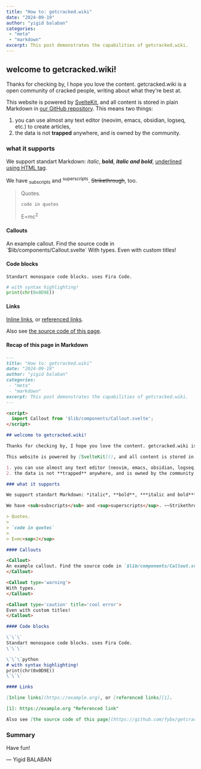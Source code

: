 ```yaml
---
title: "How to: getcracked.wiki"
date: "2024-09-19"
author: "yigid balaban"
categories:
 - "meta"
 - "markdown"
excerpt: This post demonstrates the capabilities of getcracked.wiki.
---
```


<script>
  import Callout from '$lib/components/Callout.svelte';
</script>

## welcome to getcracked.wiki!

Thanks for checking by, I hope you love the content. getcracked.wiki is a open community of cracked people, writing about what they're best at.

This website is powered by [SvelteKit](), and all content is stored in plain Markdown in [our GitHub repository](). This means two things:

1. you can use almost any text editor (neovim, emacs, obsidian, logseq, etc.) to create articles,
2. the data is not **trapped** anywhere, and is owned by the community.

### what it supports

We support standart Markdown: *italic*, **bold**, ***italic and bold***, <u>underlined using HTML tag</u>.

We have <sub>subscripts</sub> and <sup>superscripts</sup>. ~~Strikethrough~~, too.

> Quotes.
>
> `code in quotes`
>
> E=mc<sup>2</sup>

#### Callouts

<Callout>
An example callout. Find the source code in `$lib/components/Callout.svelte`
</Callout>

<Callout type='warning'>
With types.
</Callout>

<Callout type='caution' title='cool error'>
Even with custom titles!
</Callout>

#### Code blocks

```
Standart monospace code blocks. uses Fira Code.
```

```python
# with syntax highlighting!
print(chr(0x0D9E))
```

#### Links

[Inline links](https://example.org), or [referenced links][1].

[1]: https://example.org "Referenced link"

Also see [the source code of this page](https://github.com/fybx/getcracked/blob/main/src/lib/posts/how-to-getcracked.md).

#### Recap of this page in Markdown

```markdown
---
title: "How to: getcracked.wiki"
date: "2024-09-19"
author: "yigid balaban"
categories:
 - "meta"
 - "markdown"
excerpt: This post demonstrates the capabilities of getcracked.wiki.
---

<script>
  import Callout from '$lib/components/Callout.svelte';
</script>

## welcome to getcracked.wiki!

Thanks for checking by, I hope you love the content. getcracked.wiki is a open community of cracked people, writing about what they're best at.

This website is powered by [SvelteKit](), and all content is stored in plain Markdown in [our GitHub repository](). This means two things:

1. you can use almost any text editor (neovim, emacs, obsidian, logseq, etc.) to create articles,
2. the data is not **trapped** anywhere, and is owned by the community.

### what it supports

We support standart Markdown: *italic*, **bold**, ***italic and bold***, <u>underlined using HTML tag</u>.

We have <sub>subscripts</sub> and <sup>superscripts</sup>. ~~Strikethrough~~, too.

> Quotes.
>
> `code in quotes`
>
> E=mc<sup>2</sup>

#### Callouts

<Callout>
An example callout. Find the source code in `$lib/components/Callout.svelte`
</Callout>

<Callout type='warning'>
With types.
</Callout>

<Callout type='caution' title='cool error'>
Even with custom titles!
</Callout>

#### Code blocks

\`\`\`
Standart monospace code blocks. uses Fira Code.
\`\`\`

\`\`\`python
# with syntax highlighting!
print(chr(0x0D9E))
\`\`\`

#### Links

[Inline links](https://example.org), or [referenced links][1].

[1]: https://example.org "Referenced link"

Also see [the source code of this page](https://github.com/fybx/getcracked/blob/main/src/lib/posts/how-to-getcracked.md).
```

### Summary

Have fun!

— Yigid BALABAN
